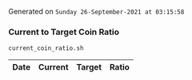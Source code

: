 Generated on `Sunday 26-September-2021 at 03:15:58`

### Current to Target Coin Ratio
`current_coin_ratio.sh`

Date|Current|Target|Ratio
---|---|---|---
